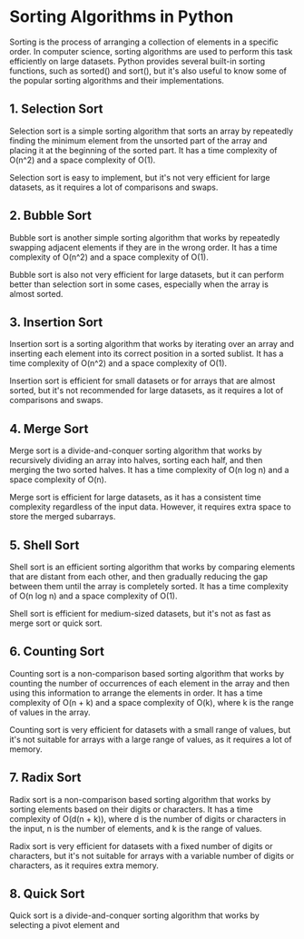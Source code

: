 # Sorting Algorithms in Python

Sorting is the process of arranging a collection of elements in a specific order. In computer science, sorting algorithms are used to perform this task efficiently on large datasets. Python provides several built-in sorting functions, such as sorted() and sort(), but it's also useful to know some of the popular sorting algorithms and their implementations.

## 1. Selection Sort

Selection sort is a simple sorting algorithm that sorts an array by repeatedly finding the minimum element from the unsorted part of the array and placing it at the beginning of the sorted part. It has a time complexity of O(n^2) and a space complexity of O(1).

Selection sort is easy to implement, but it's not very efficient for large datasets, as it requires a lot of comparisons and swaps.

## 2. Bubble Sort

Bubble sort is another simple sorting algorithm that works by repeatedly swapping adjacent elements if they are in the wrong order. It has a time complexity of O(n^2) and a space complexity of O(1).

Bubble sort is also not very efficient for large datasets, but it can perform better than selection sort in some cases, especially when the array is almost sorted.

## 3. Insertion Sort

Insertion sort is a sorting algorithm that works by iterating over an array and inserting each element into its correct position in a sorted sublist. It has a time complexity of O(n^2) and a space complexity of O(1).

Insertion sort is efficient for small datasets or for arrays that are almost sorted, but it's not recommended for large datasets, as it requires a lot of comparisons and swaps.

## 4. Merge Sort

Merge sort is a divide-and-conquer sorting algorithm that works by recursively dividing an array into halves, sorting each half, and then merging the two sorted halves. It has a time complexity of O(n log n) and a space complexity of O(n).

Merge sort is efficient for large datasets, as it has a consistent time complexity regardless of the input data. However, it requires extra space to store the merged subarrays.

## 5. Shell Sort

Shell sort is an efficient sorting algorithm that works by comparing elements that are distant from each other, and then gradually reducing the gap between them until the array is completely sorted. It has a time complexity of O(n log n) and a space complexity of O(1).

Shell sort is efficient for medium-sized datasets, but it's not as fast as merge sort or quick sort.

## 6. Counting Sort

Counting sort is a non-comparison based sorting algorithm that works by counting the number of occurrences of each element in the array and then using this information to arrange the elements in order. It has a time complexity of O(n + k) and a space complexity of O(k), where k is the range of values in the array.

Counting sort is very efficient for datasets with a small range of values, but it's not suitable for arrays with a large range of values, as it requires a lot of memory.

## 7. Radix Sort

Radix sort is a non-comparison based sorting algorithm that works by sorting elements based on their digits or characters. It has a time complexity of O(d(n + k)), where d is the number of digits or characters in the input, n is the number of elements, and k is the range of values.

Radix sort is very efficient for datasets with a fixed number of digits or characters, but it's not suitable for arrays with a variable number of digits or characters, as it requires extra memory.

## 8. Quick Sort

Quick sort is a divide-and-conquer sorting algorithm that works by selecting a pivot element and
